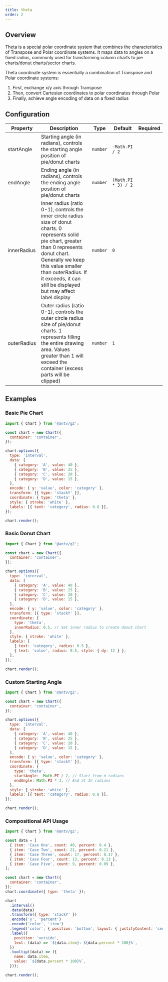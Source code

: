 ```yaml
---
title: theta
order: 2
---
```


## Overview

Theta is a special polar coordinate system that combines the characteristics of Transpose and Polar coordinate systems. It maps data to angles on a fixed radius, commonly used for transforming column charts to pie charts/donut charts/sector charts.

Theta coordinate system is essentially a combination of Transpose and Polar coordinate systems:

1. First, exchange x/y axis through Transpose
2. Then, convert Cartesian coordinates to polar coordinates through Polar
3. Finally, achieve angle encoding of data on a fixed radius

## Configuration

| Property    | Description                                                                                                                                                                                                                                                                        | Type     | Default             | Required |
| ----------- | ---------------------------------------------------------------------------------------------------------------------------------------------------------------------------------------------------------------------------------------------------------------------------------- | -------- | ------------------- | -------- |
| startAngle  | Starting angle (in radians), controls the starting angle position of pie/donut charts                                                                                                                                                                                              | `number` | `-Math.PI / 2`      |          |
| endAngle    | Ending angle (in radians), controls the ending angle position of pie/donut charts                                                                                                                                                                                                  | `number` | `(Math.PI * 3) / 2` |          |
| innerRadius | Inner radius (ratio 0-1), controls the inner circle radius size of donut charts. 0 represents solid pie chart, greater than 0 represents donut chart. Generally we keep this value smaller than outerRadius. If it exceeds, it can still be displayed but may affect label display | `number` | `0`                 |          |
| outerRadius | Outer radius (ratio 0-1), controls the outer circle radius size of pie/donut charts. 1 represents filling the entire drawing area. Values greater than 1 will exceed the container (excess parts will be clipped)                                                                  | `number` | `1`                 |          |

## Examples

### Basic Pie Chart

```js | ob { inject: true }
import { Chart } from '@antv/g2';

const chart = new Chart({
  container: 'container',
});

chart.options({
  type: 'interval',
  data: [
    { category: 'A', value: 40 },
    { category: 'B', value: 25 },
    { category: 'C', value: 20 },
    { category: 'D', value: 15 },
  ],
  encode: { y: 'value', color: 'category' },
  transform: [{ type: 'stackY' }],
  coordinate: { type: 'theta' },
  style: { stroke: 'white' },
  labels: [{ text: 'category', radius: 0.8 }],
});

chart.render();
```

### Basic Donut Chart

```js | ob { inject: true }
import { Chart } from '@antv/g2';

const chart = new Chart({
  container: 'container',
});

chart.options({
  type: 'interval',
  data: [
    { category: 'A', value: 40 },
    { category: 'B', value: 25 },
    { category: 'C', value: 20 },
    { category: 'D', value: 15 },
  ],
  encode: { y: 'value', color: 'category' },
  transform: [{ type: 'stackY' }],
  coordinate: {
    type: 'theta',
    innerRadius: 0.5, // Set inner radius to create donut chart
  },
  style: { stroke: 'white' },
  labels: [
    { text: 'category', radius: 0.5 },
    { text: 'value', radius: 0.5, style: { dy: 12 } },
  ],
});

chart.render();
```

### Custom Starting Angle

```js | ob { inject: true }
import { Chart } from '@antv/g2';

const chart = new Chart({
  container: 'container',
});

chart.options({
  type: 'interval',
  data: [
    { category: 'A', value: 40 },
    { category: 'B', value: 25 },
    { category: 'C', value: 20 },
    { category: 'D', value: 15 },
  ],
  encode: { y: 'value', color: 'category' },
  transform: [{ type: 'stackY' }],
  coordinate: {
    type: 'theta',
    startAngle: -Math.PI / 2, // Start from π radians
    endAngle: Math.PI * 3, // End at 3π radians
  },
  style: { stroke: 'white' },
  labels: [{ text: 'category', radius: 0.8 }],
});

chart.render();
```

### Compositional API Usage

```js | ob { inject: true }
import { Chart } from '@antv/g2';

const data = [
  { item: 'Case One', count: 40, percent: 0.4 },
  { item: 'Case Two', count: 21, percent: 0.21 },
  { item: 'Case Three', count: 17, percent: 0.17 },
  { item: 'Case Four', count: 13, percent: 0.13 },
  { item: 'Case Five', count: 9, percent: 0.09 },
];

const chart = new Chart({
  container: 'container',
});
chart.coordinate({ type: 'theta' });

chart
  .interval()
  .data(data)
  .transform({ type: 'stackY' })
  .encode('y', 'percent')
  .encode('color', 'item')
  .legend('color', { position: 'bottom', layout: { justifyContent: 'center' } })
  .label({
    position: 'outside',
    text: (data) => `${data.item}: ${data.percent * 100}%`,
  })
  .tooltip((data) => ({
    name: data.item,
    value: `${data.percent * 100}%`,
  }));

chart.render();
```
